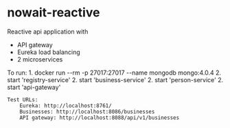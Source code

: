 # nowait-reactive

Reactive api application with
   - API gateway
   - Eureka load balancing
   - 2 microservices

To run:
    1. docker run --rm -p 27017:27017 --name mongodb mongo:4.0.4
    2. start 'registry-service'
    2. start 'business-service'
    2. start 'person-service'
    2. start 'api-gateway'

    Test URLs:
        Eureka: http://localhost:8761/
        Businesses: http://localhost:8086/businesses
        API gateway: http://localhost:8088/api/v1/businesses
